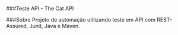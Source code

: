 ###Teste API - The Cat API

###Sobre
Projeto de automação utilizando teste em API com REST-Assured, Junit, Java e Maven. 


